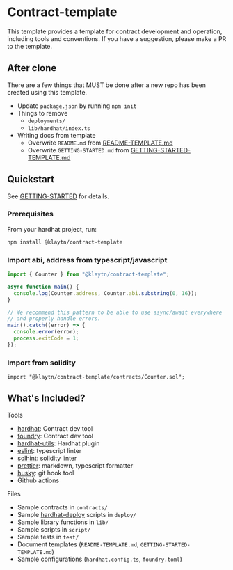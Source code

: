 # Contract-template

This template provides a template for contract development and operation, including tools and conventions.
If you have a suggestion, please make a PR to the template.

## After clone

There are a few things that MUST be done after a new repo has been created using this template.

- Update `package.json` by running `npm init`
- Things to remove
  - `deployments/`
  - `lib/hardhat/index.ts`
- Writing docs from template
  - Overwrite `README.md` from [README-TEMPLATE.md](README-TEMPLATE.md)
  - Overwrite `GETTING-STARTED.md` from [GETTING-STARTED-TEMPLATE.md](GETTING-STARTED-TEMPLATE.md)

## Quickstart

See [GETTING-STARTED](GETTING-STARTED.md) for details.

### Prerequisites

From your hardhat project, run:

```bash
npm install @klaytn/contract-template
```

### Import abi, address from typescript/javascript

```typescript
import { Counter } from "@klaytn/contract-template";

async function main() {
  console.log(Counter.address, Counter.abi.substring(0, 16));
}

// We recommend this pattern to be able to use async/await everywhere
// and properly handle errors.
main().catch((error) => {
  console.error(error);
  process.exitCode = 1;
});
```

### Import from solidity

```sol
import "@klaytn/contract-template/contracts/Counter.sol";
```

## What's Included?

Tools

- [hardhat](https://hardhat.org/): Contract dev tool
- [foundry](https://github.com/foundry-rs/foundry): Contract dev tool
- [hardhat-utils](https://github.com/klaytn/hardhat-utils): Hardhat plugin
- [eslint](https://eslint.org/): typescript linter
- [solhint](https://github.com/protofire/solhint): solidity linter
- [prettier](https://prettier.io/): markdown, typescript formatter
- [husky](https://github.com/typicode/husky): git hook tool
- Github actions

Files

- Sample contracts in `contracts/`
- Sample [hardhat-deploy](https://github.com/wighawag/hardhat-deploy) scripts in `deploy/`
- Sample library functions in `lib/`
- Sample scripts in `script/`
- Sample tests in `test/`
- Document templates (`README-TEMPLATE.md`, `GETTING-STARTED-TEMPLATE.md`)
- Sample configurations (`hardhat.config.ts`, `foundry.toml`)
